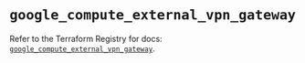 # `google_compute_external_vpn_gateway`

Refer to the Terraform Registry for docs: [`google_compute_external_vpn_gateway`](https://registry.terraform.io/providers/hashicorp/google/6.49.3/docs/resources/compute_external_vpn_gateway).
